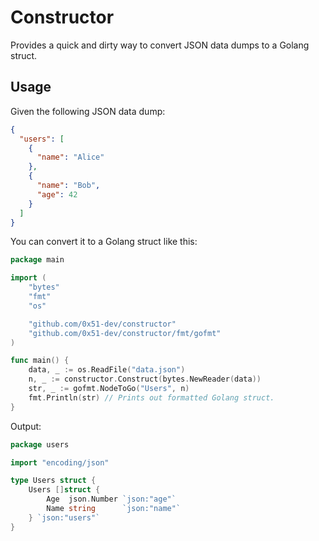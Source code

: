 # Constructor

Provides a quick and dirty way to convert JSON data dumps to a Golang struct.

## Usage

Given the following JSON data dump:

```json
{
  "users": [
    {
      "name": "Alice"
    },
    {
      "name": "Bob",
      "age": 42
    }
  ]
}
```

You can convert it to a Golang struct like this:

```go
package main

import (
	"bytes"
	"fmt"
	"os"

	"github.com/0x51-dev/constructor"
	"github.com/0x51-dev/constructor/fmt/gofmt"
)

func main() {
	data, _ := os.ReadFile("data.json")
	n, _ := constructor.Construct(bytes.NewReader(data))
	str, _ := gofmt.NodeToGo("Users", n)
	fmt.Println(str) // Prints out formatted Golang struct.
}

```

Output:

```go
package users

import "encoding/json"

type Users struct {
	Users []struct {
		Age  json.Number `json:"age"`
		Name string      `json:"name"`
	} `json:"users"`
}

```
